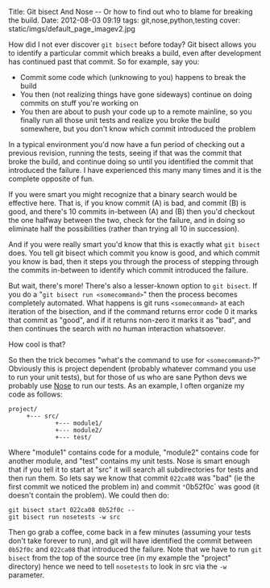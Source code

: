 Title: Git bisect And Nose -- Or how to find out who to blame for breaking the build.
Date: 2012-08-03 09:19
tags: git,nose,python,testing
cover: static/imgs/default_page_imagev2.jpg

How did I not ever discover `git bisect` before today?  Git bisect allows you to identify a particular commit which
breaks a build, even after development has continued past that commit.  So for example, say you:

<!-- markdownlint-disable MD013 -->

* Commit some code which (unknowing to you) happens to break the build
* You then (not realizing things have gone sideways) continue on doing commits on stuff you're working on
* You then are about to push your code up to a remote mainline, so you finally run all those unit tests and realize you broke the build somewhere, but you don't know which commit introduced the problem

<!-- markdownlint-enable MD013 -->

In a typical environment you'd now have a fun period of checking out a previous revision, running the tests, seeing if
that was the commit that broke the build, and continue doing so until you identified the commit that introduced the
failure.  I have experienced this many many times and it is the complete opposite of fun.

If you were smart you might recognize that a binary search would be effective here.  That is, if you know commit (A) is
bad, and commit (B) is good, and there's 10 commits in-between (A) and (B) then you'd checkout the one halfway between
the two, check for the failure, and in doing so eliminate half the possibilities (rather than trying all 10 in succession).

And if you were really smart you'd know that this is exactly what `git bisect` does.  You tell git bisect which commit
you know is good, and which commit you know is bad, then it steps you through the process of stepping through the
commits in-between to identify which commit introduced the failure.

But wait, there's more!  There's also a lesser-known option to `git bisect`.  If you do a
"`git bisect run <somecommand>`" then the process becomes completely automated.  What happens is git runs
`<somecommand>` at each iteration of the bisection, and if the command returns error code 0 it marks that commit as
"good", and if it returns non-zero it marks it as "bad", and then continues the search with no human interaction whatsoever.

How cool is that?

So then the trick becomes "what's the command to use for `<somecommand>`?"  Obviously this is project dependent
(probably whatever command you use to run your unit tests), but for those of us who are sane Python devs we probably use
[Nose](https://github.com/nose-devs/nose) to run our tests.  As an example, I often organize my code as follows:

```shell
project/
     +--- src/
             +--- module1/
             +--- module2/
             +--- test/
```

Where "module1" contains code for a module, "module2" contains code for another module, and "test" contains my unit
tests.  Nose is smart enough that if you tell it to start at "src" it will search all subdirectories for tests and then
run them.  So lets say we know that commit `022ca08` was "bad" (ie the first commit we noticed the problem in) and
commit `"`0b52f0c` was good (it doesn't contain the problem).  We could then do:

```shell
git bisect start 022ca08 0b52f0c --
git bisect run nosetests -w src
```

Then go grab a coffee, come back in a few minutes (assuming your tests don't take forever to run), and git will have
identified the commit between `0b52f0c` and `022ca08` that introduced the failure.  Note that we have to run `git bisect`
from the top of the source tree (in my example the "project" directory) hence we need to tell `nosetests` to look in
src via the `-w` parameter.
